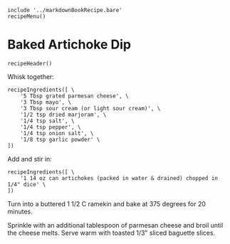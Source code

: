 ~~~ markdown-script
include '../markdownBookRecipe.bare'
recipeMenu()
~~~

# Baked Artichoke Dip

~~~ markdown-script
recipeHeader()
~~~

Whisk together:

~~~ markdown-script
recipeIngredients([ \
    '5 Tbsp grated parmesan cheese', \
    '3 Tbsp mayo', \
    '3 Tbsp sour cream (or light sour cream)', \
    '1/2 tsp dried marjoram', \
    '1/4 tsp salt', \
    '1/4 tsp pepper', \
    '1/4 tsp onion salt', \
    '1/8 tsp garlic powder' \
])
~~~

Add and stir in:

~~~ markdown-script
recipeIngredients([ \
    '1 14 oz can artichokes (packed in water & drained) chopped in 1/4" dice' \
])
~~~

Turn into a buttered 1 1/2 C ramekin and bake at 375 degrees for 20 minutes.

Sprinkle with an additional tablespoon of parmesan cheese and broil until the cheese melts. Serve
warm with toasted 1/3" sliced baguette slices.
